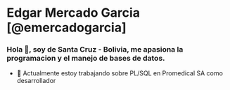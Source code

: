 # Edgar Mercado Garcia  [@emercadogarcia]
<!-- ### Hi there 👋   -->
### Hola 👋, soy de Santa Cruz - Bolivia, me apasiona la programacion y el manejo de bases de datos.

- 🔭 Actualmente estoy trabajando  sobre PL/SQL en Promedical SA como desarrollador

<!--
**emercadogarcia/emercadogarcia** is a ✨ _special_ ✨ repository because its `README.md` (this file) appears on your GitHub profile.

Here are some ideas to get you started:

- 🔭 I’m currently working on ...PL/SQL at Promedical SA
- 🌱 I’m currently learning ...
- 👯 I’m looking to collaborate on ...
- 🤔 I’m looking for help with ...
- 💬 Ask me about ...
- 📫 How to reach me: ...
- 😄 Pronouns: ...
- ⚡ Fun fact: ...
-->
